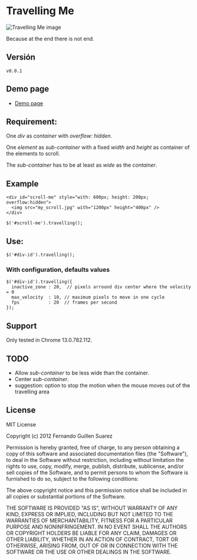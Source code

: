 # Travelling Me

![Travelling Me image](http://farm7.static.flickr.com/6075/6067323142_651b69d2b9.jpg)

Because at the end there is not end.

## Versión

    v0.0.1

## Demo page

* [Demo page](http://fguillen.github.com/TravellingMe/)

## Requirement:

One _div_ as _container_ with _overflow: hidden_.

One _element_ as _sub-container_ with a fixed _width_ and _height_
as container of the elements to scroll.

The _sub-container_ has to be at least as _wide_ as the _container_.

## Example

    <div id="scroll-me" style="with: 600px; height: 200px; overflow:hidden">
      <img src="my_scroll.jpg" with="1200px" height="400px" />
    </div>

    $('#scroll-me').travelling();

## Use:

    $('#div-id').travelling();

### With configuration, defaults values

    $('#div-id').travelling({
      inactive_zone : 20,  // pixels arround div center where the velocity = 0
      max_velocity  : 10, // maximum pixels to move in one cycle
      fps           : 20  // frames per second
    });

## Support

Only tested in Chrome 13.0.782.112.

## TODO

* Allow _sub-container_ to be less wide than the container.
* Center _sub-container_.
* suggestion: option to stop the motion when the mouse moves out of the travelling area

## License

MIT License

Copyright (c) 2012 Fernando Guillen Suarez

Permission is hereby granted, free of charge, to any person obtaining a copy of this software and associated documentation files (the "Software"), to deal in the Software without restriction, including without limitation the rights to use, copy, modify, merge, publish, distribute, sublicense, and/or sell copies of the Software, and to permit persons to whom the Software is furnished to do so, subject to the following conditions:

The above copyright notice and this permission notice shall be included in all copies or substantial portions of the Software.

THE SOFTWARE IS PROVIDED "AS IS", WITHOUT WARRANTY OF ANY KIND, EXPRESS OR IMPLIED, INCLUDING BUT NOT LIMITED TO THE WARRANTIES OF MERCHANTABILITY, FITNESS FOR A PARTICULAR PURPOSE AND NONINFRINGEMENT. IN NO EVENT SHALL THE AUTHORS OR COPYRIGHT HOLDERS BE LIABLE FOR ANY CLAIM, DAMAGES OR OTHER LIABILITY, WHETHER IN AN ACTION OF CONTRACT, TORT OR OTHERWISE, ARISING FROM, OUT OF OR IN CONNECTION WITH THE SOFTWARE OR THE USE OR OTHER DEALINGS IN THE SOFTWARE.